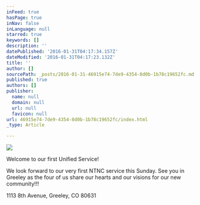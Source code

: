 ```yaml
---
inFeed: true
hasPage: true
inNav: false
inLanguage: null
starred: true
keywords: []
description: ''
datePublished: '2016-01-31T04:17:34.157Z'
dateModified: '2016-01-31T04:17:23.132Z'
title: ''
author: []
sourcePath: _posts/2016-01-31-46915e74-7de9-4354-8d0b-1b78c19652fc.md
published: true
authors: []
publisher:
  name: null
  domain: null
  url: null
  favicon: null
url: 46915e74-7de9-4354-8d0b-1b78c19652fc/index.html
_type: Article

---
```

![](https://the-grid-user-content.s3-us-west-2.amazonaws.com/d6227f7e-0dfa-4278-90c3-0a0bd26ceb20.jpg)

Welcome to our first Unified Service!

We look forward to our very first NTNC service this Sunday. See you in Greeley as the four of us share our hearts and our visions for our new community!!!

1113 8th Avenue, Greeley, CO  80631